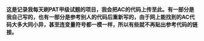 **这是记录我每天刷PAT甲级试题的项目，我会把AC的代码上传至此。有一部分是我自己写的，也有一部分是参考别人的代码后重新写的，由于网上能找到的AC代码大多大同小异，甚至连变量符号都一模一样，所以有些就不再贴出参考代码的链接。**
